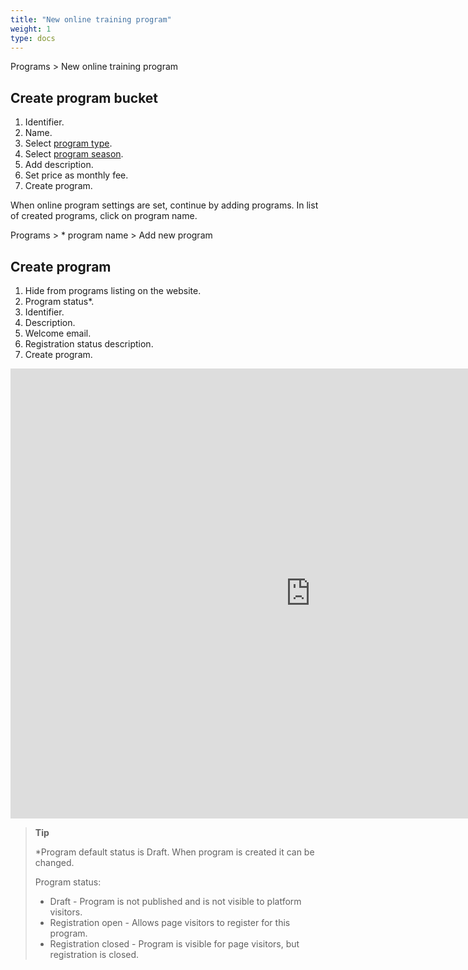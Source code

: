 ```yaml
---
title: "New online training program"
weight: 1
type: docs
---
```


Programs > New online training program

## Create program bucket

1. Identifier.
2. Name.
3. Select [program type](programTypes.md).
4. Select [program season](seasons.md).
5. Add description.
6. Set price as monthly fee.
7. Create program.

When online program settings are set, continue by adding programs. In list of created programs, click on program name.

Programs > \* program name > Add new program

## Create program

1. Hide from programs listing on the website.
2. Program status\*.
3. Identifier.
4. Description.
5. Welcome email.
6. Registration status description.
7. Create program.

<iframe src="https://player.vimeo.com/video/605369680?badge=0&amp;autopause=0&amp;player_id=0&amp;app_id=58479&amp;h=29d0ecd56b" width="960" height="720" frameborder="0" allow="autoplay; fullscreen; picture-in-picture" allowfullscreen title="How to add a Program"></iframe>

> **Tip**
>
> \*Program default status is Draft. When program is created it can be changed.
>
> Program status:
>
> - Draft - Program is not published and is not visible to platform visitors.
> - Registration open - Allows page visitors to register for this program.
> - Registration closed - Program is visible for page visitors, but registration is closed.
